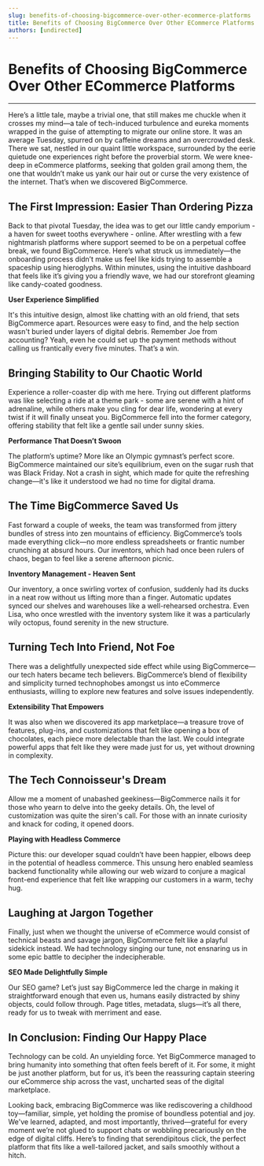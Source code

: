 ```yaml
---
slug: benefits-of-choosing-bigcommerce-over-other-ecommerce-platforms
title: Benefits of Choosing BigCommerce Over Other ECommerce Platforms
authors: [undirected]
---
```



# Benefits of Choosing BigCommerce Over Other ECommerce Platforms

---

Here’s a little tale, maybe a trivial one, that still makes me chuckle when it crosses my mind—a tale of tech-induced turbulence and eureka moments wrapped in the guise of attempting to migrate our online store. It was an average Tuesday, spurred on by caffeine dreams and an overcrowded desk. There we sat, nestled in our quaint little workspace, surrounded by the eerie quietude one experiences right before the proverbial storm. We were knee-deep in eCommerce platforms, seeking that golden grail among them, the one that wouldn’t make us yank our hair out or curse the very existence of the internet. That’s when we discovered BigCommerce.

## The First Impression: Easier Than Ordering Pizza

Back to that pivotal Tuesday, the idea was to get our little candy emporium - a haven for sweet tooths everywhere - online. After wrestling with a few nightmarish platforms where support seemed to be on a perpetual coffee break, we found BigCommerce. Here’s what struck us immediately—the onboarding process didn’t make us feel like kids trying to assemble a spaceship using hieroglyphs. Within minutes, using the intuitive dashboard that feels like it’s giving you a friendly wave, we had our storefront gleaming like candy-coated goodness.

**User Experience Simplified**

It's this intuitive design, almost like chatting with an old friend, that sets BigCommerce apart. Resources were easy to find, and the help section wasn't buried under layers of digital debris. Remember Joe from accounting? Yeah, even he could set up the payment methods without calling us frantically every five minutes. That’s a win.

## Bringing Stability to Our Chaotic World

Experience a roller-coaster dip with me here. Trying out different platforms was like selecting a ride at a theme park - some are serene with a hint of adrenaline, while others make you cling for dear life, wondering at every twist if it will finally unseat you. BigCommerce fell into the former category, offering stability that felt like a gentle sail under sunny skies.

**Performance That Doesn’t Swoon**

The platform’s uptime? More like an Olympic gymnast’s perfect score. BigCommerce maintained our site’s equilibrium, even on the sugar rush that was Black Friday. Not a crash in sight, which made for quite the refreshing change—it's like it understood we had no time for digital drama.

## The Time BigCommerce Saved Us

Fast forward a couple of weeks, the team was transformed from jittery bundles of stress into zen mountains of efficiency. BigCommerce’s tools made everything click—no more endless spreadsheets or frantic number crunching at absurd hours. Our inventors, which had once been rulers of chaos, began to feel like a serene afternoon picnic.

**Inventory Management - Heaven Sent**

Our inventory, a once swirling vortex of confusion, suddenly had its ducks in a neat row without us lifting more than a finger. Automatic updates synced our shelves and warehouses like a well-rehearsed orchestra. Even Lisa, who once wrestled with the inventory system like it was a particularly wily octopus, found serenity in the new structure.

## Turning Tech Into Friend, Not Foe

There was a delightfully unexpected side effect while using BigCommerce—our tech haters became tech believers. BigCommerce’s blend of flexibility and simplicity turned technophobes amongst us into eCommerce enthusiasts, willing to explore new features and solve issues independently.

**Extensibility That Empowers**

It was also when we discovered its app marketplace—a treasure trove of features, plug-ins, and customizations that felt like opening a box of chocolates, each piece more delectable than the last. We could integrate powerful apps that felt like they were made just for us, yet without drowning in complexity.

## The Tech Connoisseur's Dream

Allow me a moment of unabashed geekiness—BigCommerce nails it for those who yearn to delve into the geeky details. Oh, the level of customization was quite the siren's call. For those with an innate curiosity and knack for coding, it opened doors.

**Playing with Headless Commerce**

Picture this: our developer squad couldn’t have been happier, elbows deep in the potential of headless commerce. This unsung hero enabled seamless backend functionality while allowing our web wizard to conjure a magical front-end experience that felt like wrapping our customers in a warm, techy hug.

## Laughing at Jargon Together

Finally, just when we thought the universe of eCommerce would consist of technical beasts and savage jargon, BigCommerce felt like a playful sidekick instead. We had technology singing our tune, not ensnaring us in some epic battle to decipher the indecipherable.

**SEO Made Delightfully Simple**

Our SEO game? Let’s just say BigCommerce led the charge in making it straightforward enough that even us, humans easily distracted by shiny objects, could follow through. Page titles, metadata, slugs—it’s all there, ready for us to tweak with merriment and ease.

## In Conclusion: Finding Our Happy Place

Technology can be cold. An unyielding force. Yet BigCommerce managed to bring humanity into something that often feels bereft of it. For some, it might be just another platform, but for us, it’s been the reassuring captain steering our eCommerce ship across the vast, uncharted seas of the digital marketplace.

Looking back, embracing BigCommerce was like rediscovering a childhood toy—familiar, simple, yet holding the promise of boundless potential and joy. We've learned, adapted, and most importantly, thrived—grateful for every moment we’re not glued to support chats or wobbling precariously on the edge of digital cliffs. Here’s to finding that serendipitous click, the perfect platform that fits like a well-tailored jacket, and sails smoothly without a hitch.
